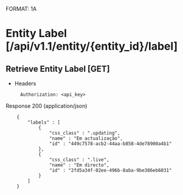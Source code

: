 FORMAT: 1A


# Entity Label [/api/v1.1/entity/{entity_id}/label]


## Retrieve Entity Label [GET]


+ Headers

        Authorization: <api_key>



Response 200 (application/json)


        {
            "labels" : [
                {
                    "css_class" : ".updating",
                    "name" : "Em actualização",
                    "id" : "449c7578-acb2-44aa-b858-4de78900a4b1"
                },
                {
                    "css_class" : ".live",
                    "name" : "Em directo",
                    "id" : "2fd5a34f-02ee-496b-8aba-9be386eb6031"
                }
            ]
        }

